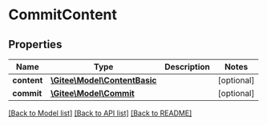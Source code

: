 # CommitContent

## Properties
Name | Type | Description | Notes
------------ | ------------- | ------------- | -------------
**content** | [**\Gitee\Model\ContentBasic**](ContentBasic.md) |  | [optional] 
**commit** | [**\Gitee\Model\Commit**](Commit.md) |  | [optional] 

[[Back to Model list]](../../README.md#documentation-for-models) [[Back to API list]](../../README.md#documentation-for-api-endpoints) [[Back to README]](../../README.md)


